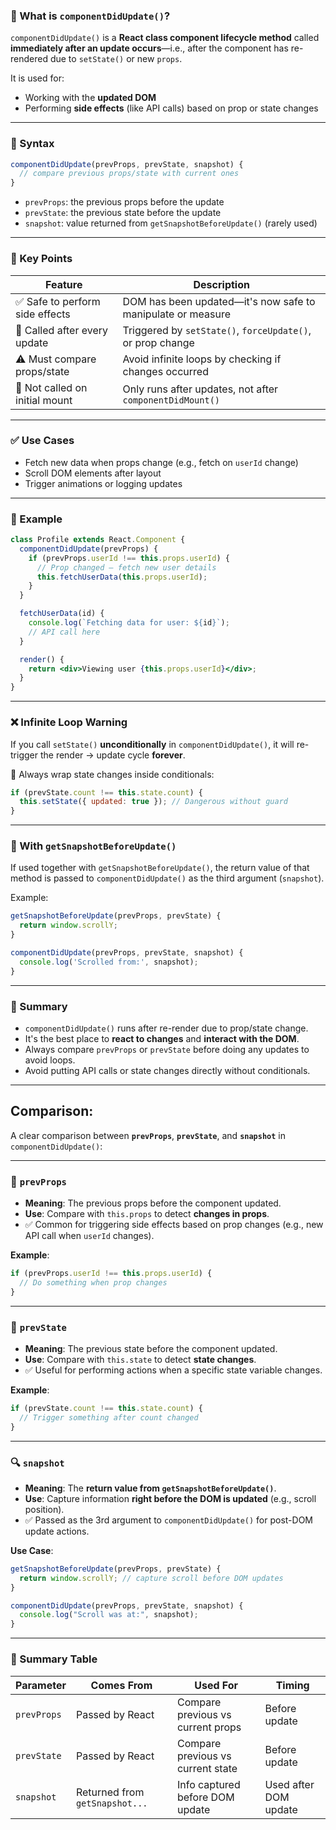 
### 🔷 What is `componentDidUpdate()`?

`componentDidUpdate()` is a **React class component lifecycle method** called **immediately after an update occurs**—i.e., after the component has re-rendered due to `setState()` or new `props`.

It is used for:

* Working with the **updated DOM**
* Performing **side effects** (like API calls) based on prop or state changes

---

### 📍 Syntax

```jsx
componentDidUpdate(prevProps, prevState, snapshot) {
  // compare previous props/state with current ones
}
```

* `prevProps`: the previous props before the update
* `prevState`: the previous state before the update
* `snapshot`: value returned from `getSnapshotBeforeUpdate()` (rarely used)

---

### 🧠 Key Points

| Feature                        | Description                                                 |
| ------------------------------ | ----------------------------------------------------------- |
| ✅ Safe to perform side effects | DOM has been updated—it's now safe to manipulate or measure |
| 🔁 Called after every update   | Triggered by `setState()`, `forceUpdate()`, or prop change  |
| ⚠️ Must compare props/state    | Avoid infinite loops by checking if changes occurred        |
| 🛑 Not called on initial mount | Only runs after updates, not after `componentDidMount()`    |

---

### ✅ Use Cases

* Fetch new data when props change (e.g., fetch on `userId` change)
* Scroll DOM elements after layout
* Trigger animations or logging updates

---

### 🧪 Example

```jsx
class Profile extends React.Component {
  componentDidUpdate(prevProps) {
    if (prevProps.userId !== this.props.userId) {
      // Prop changed — fetch new user details
      this.fetchUserData(this.props.userId);
    }
  }

  fetchUserData(id) {
    console.log(`Fetching data for user: ${id}`);
    // API call here
  }

  render() {
    return <div>Viewing user {this.props.userId}</div>;
  }
}
```

---

### ❌ Infinite Loop Warning

If you call `setState()` **unconditionally** in `componentDidUpdate()`, it will re-trigger the render → update cycle **forever**.

🛑 Always wrap state changes inside conditionals:

```jsx
if (prevState.count !== this.state.count) {
  this.setState({ updated: true }); // Dangerous without guard
}
```

---

### 🧪 With `getSnapshotBeforeUpdate()`

If used together with `getSnapshotBeforeUpdate()`, the return value of that method is passed to `componentDidUpdate()` as the third argument (`snapshot`).

Example:

```js
getSnapshotBeforeUpdate(prevProps, prevState) {
  return window.scrollY;
}

componentDidUpdate(prevProps, prevState, snapshot) {
  console.log('Scrolled from:', snapshot);
}
```

---

### 📌 Summary

* `componentDidUpdate()` runs after re-render due to prop/state change.
* It's the best place to **react to changes** and **interact with the DOM**.
* Always compare `prevProps` or `prevState` before doing any updates to avoid loops.
* Avoid putting API calls or state changes directly without conditionals.

---

## Comparison:

A clear comparison between **`prevProps`**, **`prevState`**, and **`snapshot`** in `componentDidUpdate()`:

---

### 🔁 `prevProps`

* **Meaning**: The previous props before the component updated.
* **Use**: Compare with `this.props` to detect **changes in props**.
* ✅ Common for triggering side effects based on prop changes (e.g., new API call when `userId` changes).

**Example**:

```js
if (prevProps.userId !== this.props.userId) {
  // Do something when prop changes
}
```

---

### 🔄 `prevState`

* **Meaning**: The previous state before the component updated.
* **Use**: Compare with `this.state` to detect **state changes**.
* ✅ Useful for performing actions when a specific state variable changes.

**Example**:

```js
if (prevState.count !== this.state.count) {
  // Trigger something after count changed
}
```

---

### 🔍 `snapshot`

* **Meaning**: The **return value from `getSnapshotBeforeUpdate()`**.
* **Use**: Capture information **right before the DOM is updated** (e.g., scroll position).
* ✅ Passed as the 3rd argument to `componentDidUpdate()` for post-DOM update actions.

**Use Case**:

```js
getSnapshotBeforeUpdate(prevProps, prevState) {
  return window.scrollY; // capture scroll before DOM updates
}

componentDidUpdate(prevProps, prevState, snapshot) {
  console.log("Scroll was at:", snapshot);
}
```

---

### 🧠 Summary Table

| Parameter   | Comes From                     | Used For                          | Timing                |
| ----------- | ------------------------------ | --------------------------------- | --------------------- |
| `prevProps` | Passed by React                | Compare previous vs current props | Before update         |
| `prevState` | Passed by React                | Compare previous vs current state | Before update         |
| `snapshot`  | Returned from `getSnapshot...` | Info captured before DOM update   | Used after DOM update |

